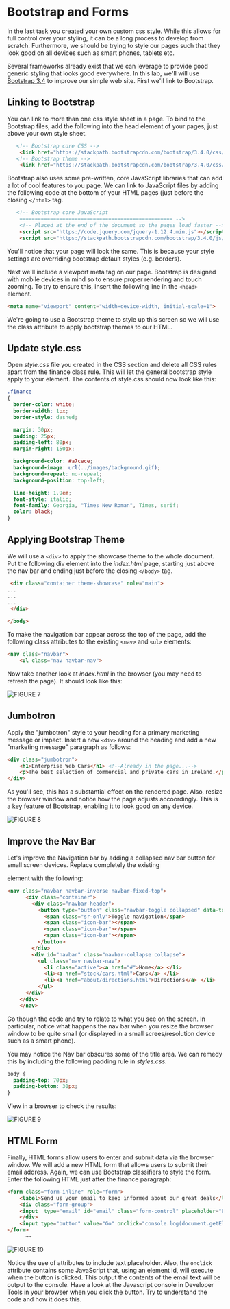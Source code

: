 # Bootstrap and Forms

In the last task you created your own custom css style. While this allows for full control over your styling, it can be a long process to develop from scratch. Furthermore, we should be trying to style our pages such that they look good on all devices such as smart phones, tablets etc.

Several frameworks already exist that we can leverage to provide good generic styling that looks good everywhere. In this lab, we'll will use [Bootstrap 3.4](https://getbootstrap.com/docs/3.4/) to improve our simple web site. First we'll link to Bootstrap.

## Linking to Bootstrap
You can link to more than one css style sheet in a page. To bind to the Bootstrap files, add the following into the head element of your pages, just above your own style sheet.

~~~html
   <!-- Bootstrap core CSS -->
    <link href="https://stackpath.bootstrapcdn.com/bootstrap/3.4.0/css/bootstrap.min.css" rel="stylesheet"/>
   <!-- Bootstrap theme -->
    <link href="https://stackpath.bootstrapcdn.com/bootstrap/3.4.0/css/bootstrap-theme.min.css" rel="stylesheet"/>
~~~

Bootstrap also uses some pre-written, core JavaScript libraries that can add a lot of cool features to you page. We can link to JavaScript files by adding the following code at the bottom of your HTML pages (just before the closing ``</html>`` tag.

~~~html
   <!-- Bootstrap core JavaScript
    ================================================== -->
    <!-- Placed at the end of the document so the pages load faster -->
    <script src="https://code.jquery.com/jquery-1.12.4.min.js"></script>
    <script src="https://stackpath.bootstrapcdn.com/bootstrap/3.4.0/js/bootstrap.min.js"></script>
~~~

You'll notice that your page will look the same. This is because your style settings are overriding bootstrap default styles (e.g. borders).

Next we'll include a viewport meta tag on our page. Bootstrap is designed with mobile devices in mind so to ensure proper rendering and touch zooming. To try to ensure this, insert the following line in the ``<head>`` element.

~~~html
<meta name="viewport" content="width=device-width, initial-scale=1">
~~~

We're going to use a Bootstrap theme to style up this screen so we will use the class attribute to apply bootstrap themes to our HTML.

## Update style.css

Open *style.css* file you created in the CSS section and delete all CSS rules apart from the finance class rule. This will let the general bootstrap style apply to your element. The contents of style.css should now look like this:

~~~css
.finance
{
  border-color: white;
  border-width: 1px;
  border-style: dashed;

  margin: 30px;
  padding: 25px;
  padding-left: 80px;
  margin-right: 150px;

  background-color: #a7cece;
  background-image: url(../images/background.gif);
  background-repeat: no-repeat;
  background-position: top-left;

  line-height: 1.9em;
  font-style: italic;
  font-family: Georgia, "Times New Roman", Times, serif;
  color: black;
}
~~~


## Applying Bootstrap Theme
We will use a ``<div>`` to apply the showcase theme to the whole document. Put the following div element into the *index.html* page, starting just above the nav bar and ending just before the closing ``</body>`` tag.

~~~html
 <div class="container theme-showcase" role="main">
...
...
...
 </div>

</body>
~~~

To make the navigation bar appear across the top of the page, add the following class attributes to the existing ``<nav>`` and ``<ul>`` elements:

~~~html
<nav class="navbar">
    <ul class="nav navbar-nav">
~~~

Now take another look at *index.html* in the browser (you may need to refresh the page). It should look like this:

![FIGURE 7](./img/browser7.png)

## Jumbotron

Apply the "jumbotron" style to your heading for a primary marketing message or impact. Insert a new ``<div>`` around the heading and add a new "marketing message" paragraph as follows:

~~~html
<div class="jumbotron">
    <h1>Enterprise Web Cars</h1> <!--Already in the page...-->
    <p>The best selection of commercial and private cars in Ireland.</p>
</div>
~~~

As you'll see, this has a substantial effect on the rendered page. Also, resize the browser window and notice how the page adjusts accoordingly. This is a key feature of Bootstrap, enabling it to look good on any device.

![FIGURE 8](./img/browser8.png)

## Improve the Nav Bar
Let's improve the Navigation bar by adding a collapsed nav bar button for small screen devices. Replace completely the existing <nav> element with the following:

~~~html
<nav class="navbar navbar-inverse navbar-fixed-top">
      <div class="container">
        <div class="navbar-header">
          <button type="button" class="navbar-toggle collapsed" data-toggle="collapse" data-target="#navbar" aria-expanded="false" aria-controls="navbar">
            <span class="sr-only">Toggle navigation</span>
            <span class="icon-bar"></span>
            <span class="icon-bar"></span>
            <span class="icon-bar"></span>
          </button>
        </div>
        <div id="navbar" class="navbar-collapse collapse">
          <ul class="nav navbar-nav">
            <li class="active"><a href="#">Home</a> </li>
            <li><a href="stock/cars.html">Cars</a> </li>
            <li><a href="about/directions.html">Directions</a> </li>
          </ul>
      </div> 
    </div>
    </nav>
~~~

Go though the code and try to relate to what you see on the screen. In particular, notice what happens the nav bar when you resize the browser window to be quite small (or displayed in a small screes/resolution device such as a smart phone).

You may notice the Nav bar obscures some of the title area. We can remedy this by including the following padding rule in *styles.css*.

~~~css
body {
  padding-top: 70px;
  padding-bottom: 30px;
}
~~~

View in a browser to check the results:

![FIGURE 9](./img/browser9.png)

## HTML Form
Finally, HTML forms allow users to enter and submit data via the browser window. We will add a new HTML form that allows users to submit their email address. Again, we can use Bootstrap classifiers to style the form. Enter the following HTML just after the finance paragraph:
~~~html
<form class="form-inline" role="form">
    <label>Send us your email to keep informed about our great deals</label><br/>
    <div class="form-group">
    <input  type="email" id="email" class="form-control" placeholder="Enter email"/>
    </div>
    <input type="button" value="Go" onclick="console.log(document.getElementById('email').value)" >
</form>
      ~~
~~~

![FIGURE 10](./img/browser10.png)

Notice the use of attributes to include text placeholder. Also, the ``onclick`` attribute contains some JavaScript that, using an element id, will execute when the button is clicked. This output the contents of the email text will be output to the console. Have a look at the Javascript console in Developer Tools in your browser when you click the button. Try to understand the code and how it does this.